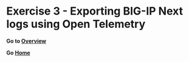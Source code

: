 Exercise 3 - Exporting BIG-IP Next logs using Open Telemetry
============================================================================

**Go to [Overview](overview.md)**

**Go [Home](https://github.com/f5businessdevelopment/bdOtelLab)**
